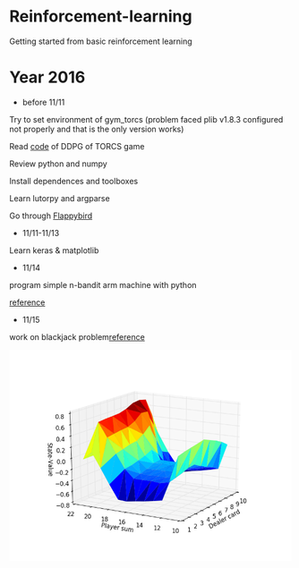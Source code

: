 # Reinforcement-learning
Getting started from basic reinforcement learning
# Year 2016
* before 11/11

Try to set environment of gym_torcs (problem faced plib v1.8.3 configured not properly and that is the only version works)

Read [code](https://yanpanlau.github.io/2016/10/11/Torcs-Keras.html) of DDPG of TORCS game

Review python and numpy

Install dependences and toolboxes

Learn lutorpy and argparse

Go through [Flappybird](https://yanpanlau.github.io/2016/07/10/FlappyBird-Keras.html)

* 11/11-11/13

Learn keras & matplotlib
* 11/14

program simple n-bandit arm machine with python


 [reference](http://outlace.com/Reinforcement-Learning-Part-1/)
* 11/15

work on blackjack problem[reference](http://outlace.com/Reinforcement-Learning-Part-2/)

![result of no usable aces](https://github.com/wang3303/Reinforcement-learning/blob/master/blackjack.png)
